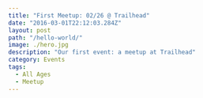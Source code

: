 ```yaml
---
title: "First Meetup: 02/26 @ Trailhead"
date: "2016-03-01T22:12:03.284Z"
layout: post
path: "/hello-world/"
image: ./hero.jpg
description: "Our first event: a meetup at Trailhead"
category: Events
tags:
  - All Ages
  - Meetup
---
```

